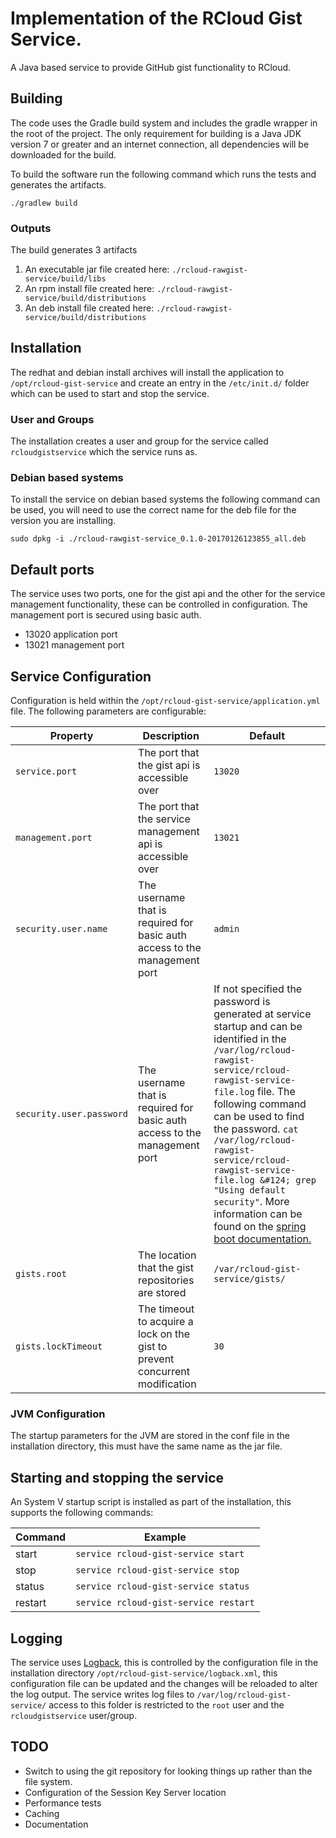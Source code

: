 # Implementation of the RCloud Gist Service.
A Java based service to provide GitHub gist functionality to RCloud.

## Building
The code uses the Gradle build system and includes the gradle wrapper in the root
of the project. The only requirement for building is a Java JDK version 7 or greater
and an internet connection, all dependencies will be downloaded for the build.

To build the software run the following command which runs the tests and generates
the artifacts.

`./gradlew build`

### Outputs
The build generates 3 artifacts
1. An executable jar file created here: `./rcloud-rawgist-service/build/libs`
2. An rpm install file created here:  `./rcloud-rawgist-service/build/distributions`
3. An deb install file created here:  `./rcloud-rawgist-service/build/distributions`

## Installation

The redhat and debian install archives will install the application to
`/opt/rcloud-gist-service` and create an entry in the `/etc/init.d/` folder
which can be used to start and stop the service.

### User and Groups
The installation creates a user and group for the service called `rcloudgistservice` which the service runs as.

### Debian based systems
To install the service on debian based systems the following command can be used, you will need to use the correct name for the deb file for the version you are installing.

`sudo dpkg -i ./rcloud-rawgist-service_0.1.0-20170126123855_all.deb`

## Default ports
The service uses two ports, one for the gist api and the other for the service management functionality, these can be controlled in configuration. The management port is secured using basic auth.
* 13020 application port
* 13021 management port

## Service Configuration

Configuration is held within the `/opt/rcloud-gist-service/application.yml` file.
The following parameters are configurable:

| Property | Description | Default |
|----------|-------------|---------|
| `service.port` | The port that the gist api is accessible over | `13020` |
| `management.port` | The port that the service management api is accessible over | `13021` |
| `security.user.name` | The username that is required for basic auth access to the management port | `admin` |
| `security.user.password` | The username that is required for basic auth access to the management port | If not specified the password is generated at service startup and can be identified in the `/var/log/rcloud-rawgist-service/rcloud-rawgist-service-file.log` file. The following command can be used to find the password. `cat /var/log/rcloud-rawgist-service/rcloud-rawgist-service-file.log &#124; grep "Using default security"`. More information can be found on the [spring boot documentation.](http://docs.spring.io/spring-boot/docs/current/reference/html/production-ready-monitoring.html) |
| `gists.root` | The location that the gist repositories are stored | `/var/rcloud-gist-service/gists/` |
| `gists.lockTimeout` | The timeout to acquire a lock on the gist to prevent concurrent modification | `30` |

### JVM Configuration
The startup parameters for the JVM are stored in the conf file in the installation directory, this must have the same name as the jar file.


## Starting and stopping the service

An System V startup script is installed as part of the installation, this supports the following commands:

| Command | Example                              |
|---------|--------------------------------------|
| start   | `service rcloud-gist-service start`  |
| stop    | `service rcloud-gist-service stop`   |
| status  | `service rcloud-gist-service status` |
| restart | `service rcloud-gist-service restart`|

## Logging
The service uses [Logback](https://logback.qos.ch/), this is controlled by the
configuration file in the installation directory `/opt/rcloud-gist-service/logback.xml`, this configuration file can be updated and the changes will be reloaded to alter the log output. The service writes log files to `/var/log/rcloud-gist-service/` access to this folder is restricted to the `root` user and the `rcloudgistservice` user/group.

## TODO
* Switch to using the git repository for looking things up rather than the file system.
* Configuration of the Session Key Server location
* Performance tests
* Caching
* Documentation
